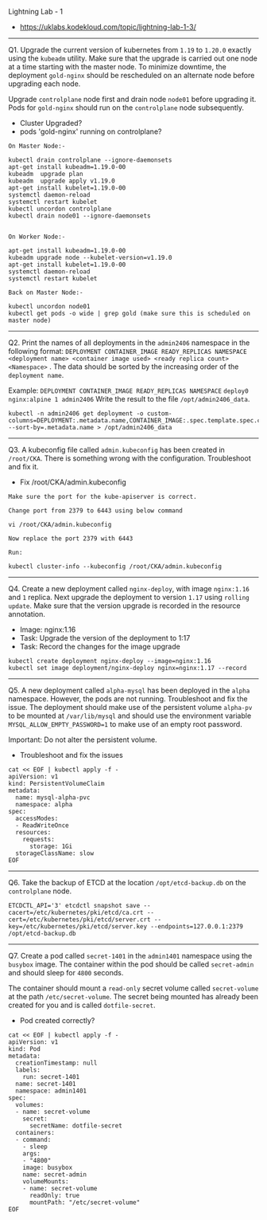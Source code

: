 Lightning Lab - 1

- https://uklabs.kodekloud.com/topic/lightning-lab-1-3/

---

Q1. Upgrade the current version of kubernetes from `1.19` to `1.20.0` exactly using the `kubeadm` utility. Make sure that the upgrade is carried out one node at a time starting with the master node. To minimize downtime, the deployment `gold-nginx` should be rescheduled on an alternate node before upgrading each node.

Upgrade `controlplane` node first and drain node `node01` before upgrading it. Pods for `gold-nginx` should run on the `controlplane` node subsequently.

- Cluster Upgraded?
- pods 'gold-nginx' running on controlplane?

```shell
On Master Node:-

kubectl drain controlplane --ignore-daemonsets
apt-get install kubeadm=1.19.0-00
kubeadm  upgrade plan
kubeadm  upgrade apply v1.19.0
apt-get install kubelet=1.19.0-00
systemctl daemon-reload
systemctl restart kubelet
kubectl uncordon controlplane
kubectl drain node01 --ignore-daemonsets


On Worker Node:-

apt-get install kubeadm=1.19.0-00
kubeadm upgrade node --kubelet-version=v1.19.0
apt-get install kubelet=1.19.0-00
systemctl daemon-reload
systemctl restart kubelet     

Back on Master Node:-

kubectl uncordon node01
kubectl get pods -o wide | grep gold (make sure this is scheduled on master node)
```

---

Q2. Print the names of all deployments in the `admin2406` namespace in the following format:
`DEPLOYMENT CONTAINER_IMAGE READY_REPLICAS NAMESPACE`
`<deployment name> <container image used> <ready replica count> <Namespace>`
. The data should be sorted by the increasing order of the `deployment name`.

Example:
`DEPLOYMENT CONTAINER_IMAGE READY_REPLICAS NAMESPACE`
`deploy0 nginx:alpine 1 admin2406`
Write the result to the file `/opt/admin2406_data`.

```shell
kubectl -n admin2406 get deployment -o custom-columns=DEPLOYMENT:.metadata.name,CONTAINER_IMAGE:.spec.template.spec.containers[].image,READY_REPLICAS:.status.readyReplicas,NAMESPACE:.metadata.namespace --sort-by=.metadata.name > /opt/admin2406_data
```

---

Q3. A kubeconfig file called `admin.kubeconfig` has been created in `/root/CKA`. There is something wrong with the configuration. Troubleshoot and fix it.

- Fix /root/CKA/admin.kubeconfig

```shell
Make sure the port for the kube-apiserver is correct.

Change port from 2379 to 6443 using below command

vi /root/CKA/admin.kubeconfig

Now replace the port 2379 with 6443

Run:

kubectl cluster-info --kubeconfig /root/CKA/admin.kubeconfig
```

---

Q4. Create a new deployment called `nginx-deploy`, with image `nginx:1.16` and `1` replica. Next upgrade the deployment to version `1.17` using `rolling update`. Make sure that the version upgrade is recorded in the resource annotation.

- Image: nginx:1.16
- Task: Upgrade the version of the deployment to 1:17
- Task: Record the changes for the image upgrade

```shell
kubectl create deployment nginx-deploy --image=nginx:1.16
kubectl set image deployment/nginx-deploy nginx=nginx:1.17 --record
```

---

Q5. A new deployment called `alpha-mysql` has been deployed in the `alpha` namespace. However, the pods are not running. Troubleshoot and fix the issue. The deployment should make use of the persistent volume `alpha-pv` to be mounted at `/var/lib/mysql` and should use the environment variable `MYSQL_ALLOW_EMPTY_PASSWORD=1` to make use of an empty root password.

Important: Do not alter the persistent volume.

- Troubleshoot and fix the issues

```shell
cat << EOF | kubectl apply -f -
apiVersion: v1
kind: PersistentVolumeClaim
metadata:
  name: mysql-alpha-pvc
  namespace: alpha
spec:
  accessModes:
  - ReadWriteOnce
  resources:
    requests:
      storage: 1Gi
  storageClassName: slow
EOF
```

---

Q6. Take the backup of ETCD at the location `/opt/etcd-backup.db` on the `controlplane` node.

```shell
ETCDCTL_API='3' etcdctl snapshot save --cacert=/etc/kubernetes/pki/etcd/ca.crt --cert=/etc/kubernetes/pki/etcd/server.crt --key=/etc/kubernetes/pki/etcd/server.key --endpoints=127.0.0.1:2379 /opt/etcd-backup.db
```

---

Q7. Create a pod called `secret-1401` in the `admin1401` namespace using the `busybox` image. The container within the pod should be called `secret-admin` and should sleep for `4800` seconds.

The container should mount a `read-only` secret volume called `secret-volume` at the path `/etc/secret-volume`. The secret being mounted has already been created for you and is called `dotfile-secret`.

- Pod created correctly?

```shell
cat << EOF | kubectl apply -f -
apiVersion: v1
kind: Pod
metadata:
  creationTimestamp: null
  labels:
    run: secret-1401
  name: secret-1401
  namespace: admin1401
spec:
  volumes:
  - name: secret-volume
    secret:
      secretName: dotfile-secret
  containers:
  - command:
    - sleep
    args:
    - "4800"
    image: busybox
    name: secret-admin
    volumeMounts:
    - name: secret-volume
      readOnly: true
      mountPath: "/etc/secret-volume"     
EOF
```


